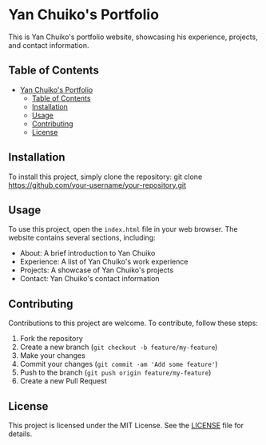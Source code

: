 # Yan Chuiko's Portfolio

This is Yan Chuiko's portfolio website, showcasing his experience, projects, and contact information.

## Table of Contents

- [Yan Chuiko's Portfolio](#yan-chuikos-portfolio)
  - [Table of Contents](#table-of-contents)
  - [Installation](#installation)
  - [Usage](#usage)
  - [Contributing](#contributing)
  - [License](#license)

## Installation

To install this project, simply clone the repository:
git clone https://github.com/your-username/your-repository.git

## Usage

To use this project, open the `index.html` file in your web browser. The website contains several sections, including:

- About: A brief introduction to Yan Chuiko
- Experience: A list of Yan Chuiko's work experience
- Projects: A showcase of Yan Chuiko's projects
- Contact: Yan Chuiko's contact information

## Contributing

Contributions to this project are welcome. To contribute, follow these steps:

1. Fork the repository
2. Create a new branch (`git checkout -b feature/my-feature`)
3. Make your changes
4. Commit your changes (`git commit -am 'Add some feature'`)
5. Push to the branch (`git push origin feature/my-feature`)
6. Create a new Pull Request

## License

This project is licensed under the MIT License. See the [LICENSE](LICENSE) file for details.
